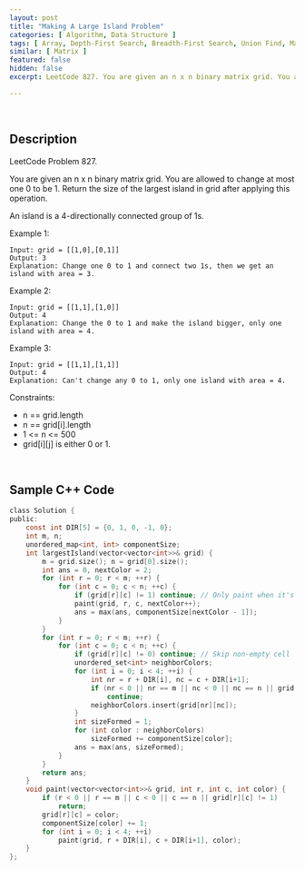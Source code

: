 ```yaml
---
layout: post
title: "Making A Large Island Problem"
categories: [ Algorithm, Data Structure ]
tags: [ Array, Depth-First Search, Breadth-First Search, Union Find, Matrix ]
similar: [ Matrix ]
featured: false
hidden: false
excerpt: LeetCode 827. You are given an n x n binary matrix grid. You are allowed to change at most one 0 to be 1.

---
```


<br />

## Description

LeetCode Problem 827.

You are given an n x n binary matrix grid. You are allowed to change at most one 0 to be 1.
Return the size of the largest island in grid after applying this operation.

An island is a 4-directionally connected group of 1s.

Example 1:
```
Input: grid = [[1,0],[0,1]]
Output: 3
Explanation: Change one 0 to 1 and connect two 1s, then we get an island with area = 3.
```

Example 2:
```
Input: grid = [[1,1],[1,0]]
Output: 4
Explanation: Change the 0 to 1 and make the island bigger, only one island with area = 4.
```

Example 3:
```
Input: grid = [[1,1],[1,1]]
Output: 4
Explanation: Can't change any 0 to 1, only one island with area = 4.
```

Constraints:
* n == grid.length
* n == grid[i].length
* 1 <= n <= 500
* grid[i][j] is either 0 or 1.

<br />

## Sample C++ Code


```c
class Solution {
public:
    const int DIR[5] = {0, 1, 0, -1, 0};
    int m, n;
    unordered_map<int, int> componentSize;
    int largestIsland(vector<vector<int>>& grid) {
        m = grid.size(); n = grid[0].size();
        int ans = 0, nextColor = 2;
        for (int r = 0; r < m; ++r) {
            for (int c = 0; c < n; ++c) {
                if (grid[r][c] != 1) continue; // Only paint when it's an island cell
                paint(grid, r, c, nextColor++);
                ans = max(ans, componentSize[nextColor - 1]);
            }
        }
        for (int r = 0; r < m; ++r) {
            for (int c = 0; c < n; ++c) {
                if (grid[r][c] != 0) continue; // Skip non-empty cell
                unordered_set<int> neighborColors;
                for (int i = 0; i < 4; ++i) {
                    int nr = r + DIR[i], nc = c + DIR[i+1];
                    if (nr < 0 || nr == m || nc < 0 || nc == n || grid[nr][nc] == 0) 
                        continue;
                    neighborColors.insert(grid[nr][nc]);
                }
                int sizeFormed = 1;
                for (int color : neighborColors) 
                    sizeFormed += componentSize[color];
                ans = max(ans, sizeFormed);
            }
        }
        return ans;
    }
    void paint(vector<vector<int>>& grid, int r, int c, int color) {
        if (r < 0 || r == m || c < 0 || c == n || grid[r][c] != 1) 
            return;
        grid[r][c] = color;
        componentSize[color] += 1;
        for (int i = 0; i < 4; ++i) 
            paint(grid, r + DIR[i], c + DIR[i+1], color);
    }
};
```


